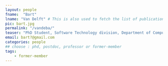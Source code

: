 ```yaml
---
layout: people
fname:  "Bart"
lname: "Van Delft" # This is also used to fetch the list of publications from bib files
pic: bart.jpg
permalink: "/vandeba/"
teaser: "PhD Student, Software Technology division, Department of Computer Science and Engineering. "  # at most two lines
email: bart?@gmail.com
categories: people
## choose : phd, postdoc, professor or former-member
tags:
    - former-member
---
```

